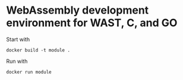# WebAssembly development environment for WAST, C, and GO

Start with
```
docker build -t module .
```

Run with
```
docker run module
```


